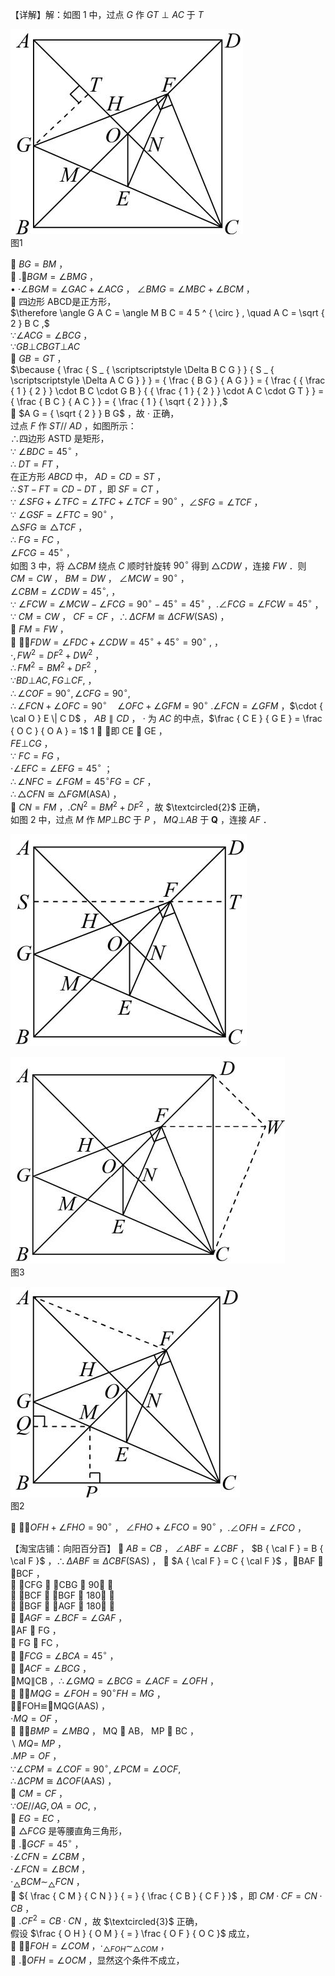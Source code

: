 【详解】解：如图 1 中，过点 $G$ 作 $G T \perp A C$ 于 $T$

![](<../../qs_image_DB/专题1-5_正方形基本型·母题溯源（解析版）_/a3e04264d9f8f68a263cfd4a73fd73d649e7e8415b008f76e126d964c3af17c2.jpg>)  
图1

 $B G = B M$ ，  
 $. \angle B G M = \angle B M G$ ，  
• $\cdot \angle B G M = \angle G A C + \angle A C G$ ， $\angle B M G = \angle M B C + \angle B C M$ ，  
 四边形 ABCD是正方形，  
$\therefore \angle G A C = \angle M B C = 4 5 ^ { \circ } , \quad A C = \sqrt { 2 } B C ,$   
$\because \angle A C G = \angle B C G$ ，  
$\because G B \bot C B G T \bot A C$   
 $G B = G T$ ，  
$\because { \frac { S _ { \scriptscriptstyle \Delta B C G } } { S _ { \scriptscriptstyle \Delta A C G } } } = { \frac { B G } { A G } } = { \frac { { \frac { 1 } { 2 } } \cdot B C \cdot G B } { { \frac { 1 } { 2 } } \cdot A C \cdot G T } } = { \frac { B C } { A C } } = { \frac { 1 } { \sqrt { 2 } } } ,$   
 $A G = { \sqrt { 2 } } B G$ ，故 $\cdot$ 正确，  
过点 $F$ 作 $S T / / \ A D$ ，如图所示：  
∴四边形 ASTD 是矩形，  
∵ $\angle B D C = 4 5 ^ { \circ }$ ，  
∴ ${ D T } = F T$ ，  
在正方形 $A B C D$ 中， $A D = C D = S T$ ，  
$\therefore S T - F T = C D - D T$ ，即 $S F = C T$ ，  
∵ $\angle S F G + \angle T F C = \angle T F C + \angle T C F = 9 0 ^ { \circ }$ ，$\angle S F G = \angle T C F$ ，  
∵ $\angle G S F = \angle F T C = 9 0 ^ { \circ }$ ，  
$\triangle S F G \cong \triangle T C F$ ，  
∴ $F G = F C$ ，  
$\angle F C G = 4 5 ^ { \circ }$ ，  
如图 3 中，将 $\triangle C B M$ 绕点 $C$ 顺时针旋转 $9 0 ^ { \circ }$ 得到 $\triangle C D W$ ，连接 $F W$ ．则 $C M = C W$ ， $B M = D W$ ， $\angle M C W = 9 0 ^ { \circ }$ ，  
$\angle C B M = \angle C D W = 4 5 ^ { \circ } ,$ ，  
∵ $\angle F C W = \angle M C W - \angle F C G = 9 0 ^ { \circ } - 4 5 ^ { \circ } = 4 5 ^ { \circ }$ ，$. \angle F C G = \angle F C W = 4 5 ^ { \circ }$ ，  
∵ $C M = C W$ ， $C F = C F$ ，$\therefore \Delta C F M \cong \Delta C F W ( \mathrm { S A S } )$ ，  
 $F M = F W$ ，  
 $\cdot \angle F D W = \angle F D C + \angle C D W = 4 5 ^ { \circ } + 4 5 ^ { \circ } = 9 0 ^ { \circ } \ ,$ ，  
$\cdot , F W ^ { 2 } = D F ^ { 2 } + D W ^ { 2 }$ ，  
$\therefore F M ^ { 2 } = B M ^ { 2 } + D F ^ { 2 }$ ，  
$\because B D \bot A C , F G \bot C F ,$ ，  
$\therefore \angle C O F = 9 0 ^ { \circ } , \angle C F G = 9 0 ^ { \circ } ,$   
$\therefore \angle F C N + \angle O F C = 9 0 ^ { \circ } \quad \angle O F C + \angle G F M = 9 0 ^ { \circ }$ $. \angle F C N = \angle G F M$ ，$\cdot { \cal O } E \| C D$ ， $A B \parallel C D$ ， $\cdot$ 为 $A C$ 的中点，$\frac { C E } { G E } = \frac { O C } { O A } = 1$ 1  ，即 CE  GE ，  
$F E \bot C G$ ，  
∵ $F C = F G$ ，  
$\cdot \angle E F C = \angle E F G = 4 5 ^ { \circ }$ ；  
$\therefore \angle N F C = \angle F G M = 4 5 ^ { \circ } F G = C F$ ，  
$\therefore \triangle C F N { \cong } \triangle F G M ( \mathrm { A S A } )$ ，  
 $C N = F M$ ，$. C N ^ { 2 } = B M ^ { 2 } + D F ^ { 2 }$ ，故 $\textcircled{2}$ 正确，  
如图 2 中，过点 $M$ 作 $M P \bot B C$ 于 $P$ ， $M Q \bot A B$ 于 $\boldsymbol { Q }$ ，连接 $A F$ ．

![](<../../qs_image_DB/专题1-5_正方形基本型·母题溯源（解析版）_/40743f18f3d4752e83e853facfb705bc9ef28b8157abdd7e6ffbf8180f3ae49a.jpg>)

![](<../../qs_image_DB/专题1-5_正方形基本型·母题溯源（解析版）_/29f928b392f09db123be47096b41a2ea04e0b89565eac338c68394395b2cfc74.jpg>)  
图3

![](<../../qs_image_DB/专题1-5_正方形基本型·母题溯源（解析版）_/0570021d66415c42f78e8a134b4aadc9fe35c4565468cda6b2946dee6608fd7c.jpg>)  
图2

 $\cdot \angle O F H + \angle F H O = 9 0 ^ { \circ }$ ， $\angle F H O + \angle F C O = 9 0 ^ { \circ }$ ，$. \angle O F H = \angle F C O$ ，

【淘宝店铺：向阳百分百】  $A B = C B$ ， $\angle A B F = \angle C B F$ ， $B { \cal F } = B { \cal F }$ ，$\therefore \Delta A B F \cong \Delta C B F ( \mathrm { S A S } )$ ，
 $A { \cal F } = C { \cal F }$ ，BAF  BCF ，  
 CFG  CBG  90 ，  
 BCF  BGF  180 ，  
 BGF  AGF  180 ，  
 $\angle A G F = \angle B C F = \angle G A F$ ，  
AF  FG ，  
 FG  FC ，  
 $\angle F C G = \angle B C A = 4 5 ^ { \circ }$ ，  
 $\angle A C F = \angle B C G$ ，  
MQ∥CB ，$\therefore \angle G M Q = \angle B C G = \angle A C F = \angle O F H$ ，  
 $\cdot \angle M Q G = \angle F O H = 9 0 ^ { \circ } F H = M G$ ，  
FOH≌MQG(AAS) ，  
$\cdot M Q = O F$ ，  
 $\cdot \angle B M P = \angle M B Q$ ， MQ  AB， MP  BC ，  
$\backslash \ M Q = \ M P$ ，  
$. M P = O F$ ，  
$\because \angle C P M = \angle C O F = 9 0 ^ { \circ } , \angle P C M = \angle O C F ,$   
$\therefore \Delta C P M \cong \Delta C O F ( \mathrm { A A S } )$ ，  
 $C M = C F$ ，  
$\because O E / / A G , O A = O C ,$ ，  
 $E G = E C$ ，  
 $\triangle F C G$ 是等腰直角三角形，  
 $. \angle G C F = 4 5 ^ { \circ }$ ，  
$\cdot \angle C F N = \angle C B M$ ，  
$\cdot \angle F C N = \angle B C M$ ，  
$\cdot _ { \triangle } B C M { \sim } _ { \triangle } F C N$ ，  
 ${ \frac { C M } { C N } } { = } { \frac { C B } { C F } }$ ，即 $C M { \cdot } C F = C N { \cdot } C B$ ，  
 $. C F ^ { 2 } = C B \cdot C N$ ，故 $\textcircled{3}$ 正确，  
假设 $\frac { O H } { O M } { = } \frac { O F } { O C }$ 成立，  
 $\cdot \angle F O H = \angle C O M$ ，$\cdot _ { \triangle F O H } \sim _ { \triangle C O M }$ ，  
 $. \angle O F H = \angle O C M$ ，显然这个条件不成立，
